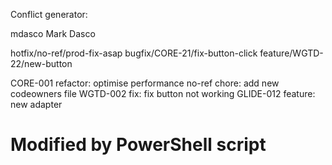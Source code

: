 Conflict generator:

mdasco Mark Dasco

hotfix/no-ref/prod-fix-asap
bugfix/CORE-21/fix-button-click
feature/WGTD-22/new-button

CORE-001 refactor: optimise performance
no-ref chore: add new codeowners file
WGTD-002 fix: fix button not working
GLIDE-012 feature: new adapter

# Modified by PowerShell script